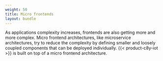 ```yaml
---
weight: 50
title: Micro frontends
layout: bundle
---
```


As applications complexity increases, frontends are also getting more and more complex. Micro frontend architectures, like microservice architectures, try to reduce the complexity by defining smaller and loosely coupled components that can be deployed individually. {{< product-c8y-iot >}} is built on top of a micro frontend architecture.
